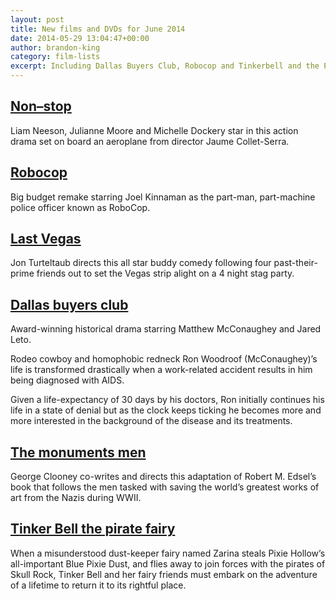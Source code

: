 ```yaml
---
layout: post
title: New films and DVDs for June 2014
date: 2014-05-29 13:04:47+00:00
author: brandon-king
category: film-lists
excerpt: Including Dallas Buyers Club, Robocop and Tinkerbell and the Pirate Fairy.
---
```

## [Non–stop](https://suffolk.spydus.co.uk/cgi-bin/spydus.exe/ENQ/OPAC/BIBENQ/14660428?QRY=CTIBIB%3C%20IRN(1967327)&QRYTEXT=Non-Stop%20%5Bvideorecording%5D)

Liam Neeson, Julianne Moore and Michelle Dockery star in this action drama set on board an aeroplane from director Jaume Collet-Serra.

## [Robocop](https://suffolk.spydus.co.uk/cgi-bin/spydus.exe/ENQ/OPAC/BIBENQ/14651261?QRY=CTIBIB%3C%20IRN(17404201)&QRYTEXT=RoboCop%20%5Bvideorecording%5D)

Big budget remake starring Joel Kinnaman as the part-man, part-machine police officer known as RoboCop.

## [Last Vegas](https://suffolk.spydus.co.uk/cgi-bin/spydus.exe/ENQ/OPAC/BIBENQ/14650447?QRY=CTIBIB%3C%20IRN(35744927)&QRYTEXT=Last%20Vegas%20%5Bvideorecording%5D)

Jon Turteltaub directs this all star buddy comedy following four past-their-prime friends out to set the Vegas strip alight on a 4 night stag party.

## [Dallas buyers club](https://suffolk.spydus.co.uk/cgi-bin/spydus.exe/ENQ/OPAC/BIBENQ/14649904?QRY=CTIBIB%3C%20IRN(37213348)&QRYTEXT=Dallas%20buyers%20club%20%5Bvideorecording%5D)

Award-winning historical drama starring Matthew McConaughey and Jared Leto.

Rodeo cowboy and homophobic redneck Ron Woodroof (McConaughey)&#8217;s life is transformed drastically when a work-related accident results in him being diagnosed with AIDS.

Given a life-expectancy of 30 days by his doctors, Ron initially continues his life in a state of denial but as the clock keeps ticking he becomes more and more interested in the background of the disease and its treatments.

## [The monuments men](https://suffolk.spydus.co.uk/cgi-bin/spydus.exe/ENQ/OPAC/BIBENQ/14649452?QRY=CTIBIB%3C%20IRN(5513094)&QRYTEXT=The%20monuments%20men%20%5Bvideorecording%5D)

George Clooney co-writes and directs this adaptation of Robert M. Edsel&#8217;s book that follows the men tasked with saving the world&#8217;s greatest works of art from the Nazis during WWII.

## [Tinker Bell the pirate fairy](https://suffolk.spydus.co.uk/cgi-bin/spydus.exe/ENQ/OPAC/BIBENQ/14646011?QRY=CTIBIB%3C%20IRN(39946762)&QRYTEXT=Tinker%20Bell%20and%20the%20pirate%20fairy)

When a misunderstood dust-keeper fairy named Zarina steals Pixie Hollow&#8217;s all-important Blue Pixie Dust, and flies away to join forces with the pirates of Skull Rock, Tinker Bell and her fairy friends must embark on the adventure of a lifetime to return it to its rightful place.
